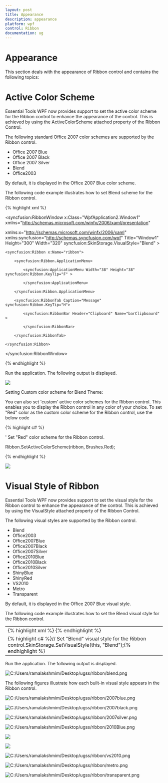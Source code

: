 ```yaml
---
layout: post
title: Appearance
description: appearance
platform: wpf
control: Ribbon
documentation: ug
---
```


# Appearance

This section deals with the appearance of Ribbon control and contains the following topics:

# Active Color Scheme

Essential Tools WPF now provides support to set the active color scheme for the Ribbon control to enhance the appearance of the control. This is achieved by using the ActiveColorScheme attached property of the Ribbon Control.

The following standard Office 2007 color schemes are supported by the Ribbon control.

* Office 2007 Blue
* Office 2007 Black
* Office 2007 Silver
* Blend
* Office2003



By default, it is displayed in the Office 2007 Blue color scheme.

The following code example illustrates how to set Blend scheme for the Ribbon control.

{% highlight xml %}

  



<syncfusion:RibbonWindow x:Class="WpfApplication2.Window1" xmlns="http://schemas.microsoft.com/winfx/2006/xaml/presentation"

xmlns:x="http://schemas.microsoft.com/winfx/2006/xaml" xmlns:syncfusion="http://schemas.syncfusion.com/wpf" Title="Window1" Height="300" Width="320"  syncfusion:SkinStorage.VisualStyle="Blend" >

    <syncfusion:Ribbon x:Name="ribbon">

        <syncfusion:Ribbon.ApplicationMenu>

            <syncfusion:ApplicationMenu Width="38" Height="38" syncfusion:Ribbon.KeyTip="F" >

            </syncfusion:ApplicationMenu>

        </syncfusion:Ribbon.ApplicationMenu>

        <syncfusion:RibbonTab Caption="Message" syncfusion:Ribbon.KeyTip="H">

            <syncfusion:RibbonBar Header="Clipboard" Name="barClipboaurd" >

            </syncfusion:RibbonBar>

        </syncfusion:RibbonTab>

    </syncfusion:Ribbon>

</syncfusion:RibbonWindow>

 {% endhighlight %}





Run the application. The following output is displayed.



![](Appearance_images/Appearance_img1.jpeg)




Setting Custom color scheme for Blend Theme:

You can also set 'custom' active color schemes for the Ribbon control. This enables you to display the Ribbon control in any color of your choice. To set "Red" color as the custom color scheme for the Ribbon control, use the below code

{% highlight c# %}
 
  



' Set "Red" color scheme for the Ribbon control.

Ribbon.SetActiveColorScheme(ribbon, Brushes.Red);

 {% endhighlight %}





![](Appearance_images/Appearance_img2.jpeg)




# Visual Style of Ribbon

Essential Tools WPF now provides support to set the visual style for the Ribbon control to enhance the appearance of the control. This is achieved by using the VisualStyle attached property of the Ribbon Control.

The following visual styles are supported by the Ribbon control.

* Blend
* Office2003
* Office2007Blue
* Office2007Black
* Office2007Silver
* Office2010Blue
* Office2010Black
* Office2010Silver
* ShinyBlue
* ShinyRed
* VS2010
* Metro
* Transparent



By default, it is displayed in the Office 2007 Blue visual style.

The following code example illustrates how to set the Blend visual style for the Ribbon control.



<table>
<tr>
<td>
{% highlight xml %}<syncfusion:RibbonWindow x:Class="EssentialRibbonApplication.RibbonWindow1"  xmlns="http://schemas.microsoft.com/winfx/2006/xaml/presentation" xmlns:x="http://schemas.microsoft.com/winfx/2006/xaml"                         xmlns:syncfusion="http://schemas.syncfusion.com/wpf"                          Title="Window1" Height="300" Width="320" Loaded="RibbonWindow_Loaded"  syncfusion:SkinStorage.VisualStyle="Blend">    <syncfusion:Ribbon x:Name="ribbon" Loaded="ribbon_Loaded" >        <syncfusion:Ribbon.ApplicationMenu>            <syncfusion:ApplicationMenu Width="38" Height="38" syncfusion:Ribbon.KeyTip="F" >            </syncfusion:ApplicationMenu>        </syncfusion:Ribbon.ApplicationMenu>        <syncfusion:RibbonTab Caption="Message"  syncfusion:Ribbon.KeyTip="H" IsChecked="True">            <syncfusion:RibbonBar Header="Clipboard" Name="barClipboaurd" >            </syncfusion:RibbonBar>        </syncfusion:RibbonTab>    </syncfusion:Ribbon></syncfusion:RibbonWindow>{% endhighlight %}</td></tr>
<tr>
<td>
{% highlight c# %}// Set "Blend" visual style for the Ribbon control.SkinStorage.SetVisualStyle(this, "Blend");{% endhighlight %}</td></tr>
</table>


Run the application. The following output is displayed.



![C:/Users/ramalakshmim/Desktop/ugss/ribbon/blend.png](Appearance_images/Appearance_img3.png)




The following figures illustrate how each built-in visual style appears in the Ribbon control.



![C:/Users/ramalakshmim/Desktop/ugss/ribbon/2007blue.png](Appearance_images/Appearance_img4.png)




![C:/Users/ramalakshmim/Desktop/ugss/ribbon/2007black.png](Appearance_images/Appearance_img5.png)




![C:/Users/ramalakshmim/Desktop/ugss/ribbon/2007silver.png](Appearance_images/Appearance_img6.png)




![C:/Users/ramalakshmim/Desktop/ugss/ribbon/2010Blue.png](Appearance_images/Appearance_img7.png)




![](Appearance_images/Appearance_img8.png)




![](Appearance_images/Appearance_img9.png)




![C:/Users/ramalakshmim/Desktop/ugss/ribbon/vs2010.png](Appearance_images/Appearance_img10.png)




![C:/Users/ramalakshmim/Desktop/ugss/ribbon/metro.png](Appearance_images/Appearance_img11.png)




![C:/Users/ramalakshmim/Desktop/ugss/ribbon/transparent.png](Appearance_images/Appearance_img12.png)




